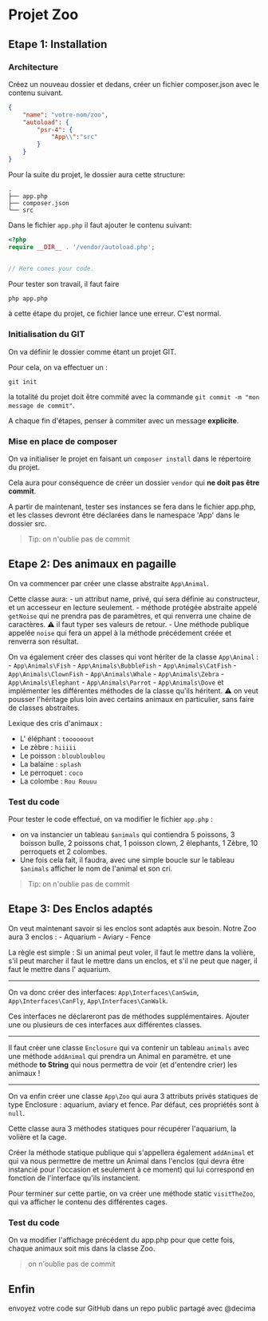 # Projet Zoo

## Etape 1: Installation
### Architecture

Créez un nouveau dossier et dedans, créer un fichier composer.json avec le contenu suivant. 

```json
{
    "name": "votre-nom/zoo",
    "autoload": {
        "psr-4": {
            "App\\":"src"
        }
    }
}
```

Pour la suite du projet, le dossier aura cette structure:

```
.
├── app.php
├── composer.json
└── src
```

Dans le fichier `app.php` il faut ajouter le contenu suivant:

```php
<?php
require __DIR__ . '/vendor/autoload.php';


// Here comes your code.
```

Pour tester son travail, il faut faire 
```bash
php app.php
```
à cette étape du projet, ce fichier lance une erreur. C'est normal. 


### Initialisation du GIT

On va définir le dossier comme étant un projet GIT. 

Pour cela, on va effectuer un :
```
git init
```

la totalité du projet doit être commité avec la commande `git commit -m "mon message de commit"`.

A chaque fin d'étapes, penser à commiter avec un message **explicite**.


### Mise en place de composer

On va initialiser le projet en faisant un `composer install` dans le répertoire du projet. 

Cela aura pour conséquence de créer un dossier `vendor` qui **ne doit pas être commit**. 

A partir de maintenant, tester ses instances se fera dans le fichier app.php, et les classes devront être déclarées dans le namespace 'App' dans le dossier src. 

> Tip: on n'oublie pas de commit

## Etape 2: Des animaux en pagaille

On va commencer par créer une classe abstraite `App\Animal`. 

Cette classe aura:
    - un attribut name, privé, qui sera définie au constructeur, et un accesseur en lecture seulement.
    - méthode protégée abstraite appelé `getNoise` qui ne prendra pas de paramètres, et qui renverra une chaine de caractères. 
    :warning: il faut typer ses valeurs de retour. 
    - Une méthode publique appelée `noise` qui fera un appel à la méthode précédement créée et renverra son résultat. 


On va également créer des classes qui vont hériter de la classe `App\Animal` : 
    - `App\Animals\Fish`
    - `App\Animals\BubbleFish`
    - `App\Animals\CatFish`
    - `App\Animals\ClownFish`
    - `App\Animals\Whale`
    - `App\Animals\Zebra`
    - `App\Animals\Elephant`
    - `App\Animals\Parrot`
    - `App\Animals\Dove`
et implémenter les différentes méthodes de la classe qu'ils héritent.
:warning: on veut pousser l'héritage plus loin avec certains animaux en particulier, sans faire de classes abstraites. 

Lexique des cris d'animaux :
- L' éléphant : `toooooout`
- Le zèbre : `hiiiii`
- Le poisson : `bloubloublou`
- La balaine : `splash`
- Le perroquet : `coco`
- La colombe : `Rou Rouuu`

### Test du code

Pour tester le code effectué, on va modifier le fichier `app.php` : 

- on va instancier un tableau `$animals` qui contiendra 5 poissons, 3 boisson bulle, 2 poissons chat, 1 poisson clown, 2 êlephants, 1 Zèbre, 10 perroquets et 2 colombes.
- Une fois cela fait, il faudra, avec une simple boucle sur le tableau `$animals` afficher le nom de l'animal et son cri.

> Tip: on n'oublie pas de commit

## Etape 3: Des Enclos adaptés

On veut maintenant savoir si les enclos sont adaptés aux besoin. 
Notre Zoo aura 3 enclos : 
    - Aquarium
    - Aviary
    - Fence

La règle est simple : Si un animal peut voler, il faut le mettre dans la volière, s'il peut marcher il faut le mettre dans un enclos, et s'il ne peut que nager, il faut le mettre dans l' aquarium.

------------------

On va donc créer des interfaces: `App\Interfaces\CanSwim`, `App\Interfaces\CanFly`, `App\Interfaces\CanWalk`. 

Ces interfaces ne déclareront pas de méthodes supplémentaires. Ajouter une ou plusieurs de ces interfaces aux différentes classes. 

------------------

Il faut créer une classe `Enclosure` qui va contenir un tableau  `animals` avec une méthode `addAnimal` qui prendra un Animal en paramètre. et une méthode __to String__ qui nous permettra de voir (et d'entendre crier) les animaux !

------------------

On va enfin créer une classe `App\Zoo` qui aura 3 attributs privés statiques de type Enclosure : aquarium, aviary et fence. Par défaut, ces propriétés sont à `null`.


Cette classe aura 3 méthodes statiques pour récupérer l'aquarium, la volière et la cage.  

Créer la méthode statique publique qui s'appellera également `addAnimal` et qui va nous permettre de mettre un Animal dans l'enclos (qui devra être instancié pour l'occasion et seulement à ce moment) qui lui correspond en fonction de l'interface qu'ils instancient. 

Pour terminer sur cette partie, on va créer une méthode static `visitTheZoo`, qui va afficher le contenu des différentes cages.

### Test du code

On va modifier l'affichage précédent du app.php pour que cette fois, chaque animaux soit mis dans la classe Zoo. 

> on n'oublie pas de commit

## Enfin

envoyez votre code sur GitHub dans un repo public partagé avec @decima


